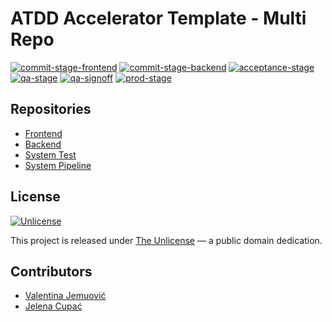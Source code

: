 # ATDD Accelerator Template - Multi Repo

[![commit-stage-frontend](https://github.com/optivem/atdd-accelerator-template-multi-repo-frontend/actions/workflows/commit-stage-frontend.yml/badge.svg)](https://github.com/optivem/atdd-accelerator-template-multi-repo-frontend/actions/workflows/commit-stage-frontend.yml)
[![commit-stage-backend](https://github.com/optivem/atdd-accelerator-template-multi-repo-backend/actions/workflows/commit-stage-backend.yml/badge.svg)](https://github.com/optivem/atdd-accelerator-template-multi-repo-backend/actions/workflows/commit-stage-backend.yml)
[![acceptance-stage](https://github.com/optivem/atdd-accelerator-template-multi-repo-system-pipeline/actions/workflows/acceptance-stage.yml/badge.svg)](https://github.com/optivem/atdd-accelerator-template-multi-repo-system-pipeline/actions/workflows/acceptance-stage.yml)
[![qa-stage](https://github.com/optivem/atdd-accelerator-template-multi-repo-system-pipeline/actions/workflows/qa-stage.yml/badge.svg)](https://github.com/optivem/atdd-accelerator-template-multi-repo-system-pipeline/actions/workflows/qa-stage.yml)
[![qa-signoff](https://github.com/optivem/atdd-accelerator-template-multi-repo-system-pipeline/actions/workflows/qa-signoff.yml/badge.svg)](https://github.com/optivem/atdd-accelerator-template-multi-repo-system-pipeline/actions/workflows/qa-signoff.yml)
[![prod-stage](https://github.com/optivem/atdd-accelerator-template-multi-repo-system-pipeline/actions/workflows/prod-stage.yml/badge.svg)](https://github.com/optivem/atdd-accelerator-template-multi-repo-system-pipeline/actions/workflows/prod-stage.yml)


## Repositories

- [Frontend](https://github.com/optivem/atdd-accelerator-template-multi-repo-frontend)
- [Backend](https://github.com/optivem/atdd-accelerator-template-multi-repo-backend)
- [System Test](https://github.com/optivem/atdd-accelerator-template-multi-repo-system-test)
- [System Pipeline](https://github.com/optivem/atdd-accelerator-template-multi-repo-system-pipeline)

## License

[![Unlicense](https://img.shields.io/badge/license-Unlicense-lightgrey.svg)](http://unlicense.org/)

This project is released under [The Unlicense](http://unlicense.org) — a public domain dedication.

## Contributors

- [Valentina Jemuović](https://github.com/valentinajemuovic)
- [Jelena Cupać](https://github.com/jcupac)
